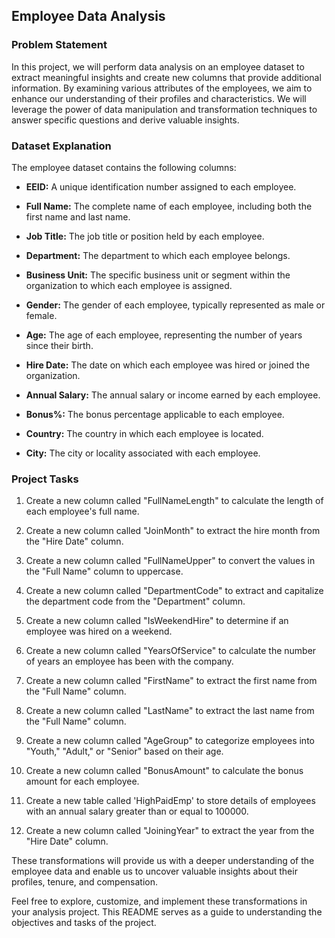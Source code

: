 ## Employee Data Analysis

### Problem Statement

In this project, we will perform data analysis on an employee dataset to extract meaningful insights and create new columns that provide additional information. By examining various attributes of the employees, we aim to enhance our understanding of their profiles and characteristics. We will leverage the power of data manipulation and transformation techniques to answer specific questions and derive valuable insights.

### Dataset Explanation

The employee dataset contains the following columns:

- **EEID:** A unique identification number assigned to each employee.

- **Full Name:** The complete name of each employee, including both the first name and last name.

- **Job Title:** The job title or position held by each employee.

- **Department:** The department to which each employee belongs.

- **Business Unit:** The specific business unit or segment within the organization to which each employee is assigned.

- **Gender:** The gender of each employee, typically represented as male or female.

- **Age:** The age of each employee, representing the number of years since their birth.

- **Hire Date:** The date on which each employee was hired or joined the organization.

- **Annual Salary:** The annual salary or income earned by each employee.

- **Bonus%:** The bonus percentage applicable to each employee.

- **Country:** The country in which each employee is located.

- **City:** The city or locality associated with each employee.

### Project Tasks

1. Create a new column called "FullNameLength" to calculate the length of each employee's full name.

2. Create a new column called "JoinMonth" to extract the hire month from the "Hire Date" column.

3. Create a new column called "FullNameUpper" to convert the values in the "Full Name" column to uppercase.

4. Create a new column called "DepartmentCode" to extract and capitalize the department code from the "Department" column.

5. Create a new column called "IsWeekendHire" to determine if an employee was hired on a weekend.

6. Create a new column called "YearsOfService" to calculate the number of years an employee has been with the company.

7. Create a new column called "FirstName" to extract the first name from the "Full Name" column.

8. Create a new column called "LastName" to extract the last name from the "Full Name" column.

9. Create a new column called "AgeGroup" to categorize employees into "Youth," "Adult," or "Senior" based on their age.

10. Create a new column called "BonusAmount" to calculate the bonus amount for each employee.

11. Create a new table called 'HighPaidEmp' to store details of employees with an annual salary greater than or equal to 100000.

12. Create a new column called "JoiningYear" to extract the year from the "Hire Date" column.

These transformations will provide us with a deeper understanding of the employee data and enable us to uncover valuable insights about their profiles, tenure, and compensation.

Feel free to explore, customize, and implement these transformations in your analysis project. This README serves as a guide to understanding the objectives and tasks of the project.
